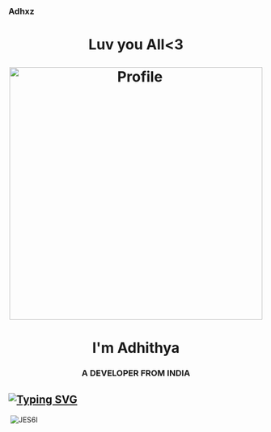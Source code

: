### Adhxz



<h1> <p align="center">Luv you All<3

<p align="center">
  <a href="https://www.instagram.com/https://instagram.com/jes6i.fx/"><img src="[https://ibb.co/kJBy0fD](https://ibb.co/kJBy0fD)" width="500" alt="Profile"/> </a> 
</p>


                                           
                                           
<h1 align="center">I'm Adhithya</h1>
<h3 align="center">A DEVELOPER FROM INDIA</h3>
  
  ## [![Typing SVG](https://readme-typing-svg.herokuapp.com?font=Rockstar-ExtraBold&color=F33A6A&lines=WELCOME+TO+JESTI+GIT;CREATED+BY+ADHI+8x;I+AM+AN+EDITOR+JOIN+DISCORD+FOR+MORE)](https://git.io/typing-svg)




<p>&nbsp;<img align="center" src="https://github-readme-stats.vercel.app/api?username=JES6I&show_icons=true&locale=en" alt="JES6I" /></p>
